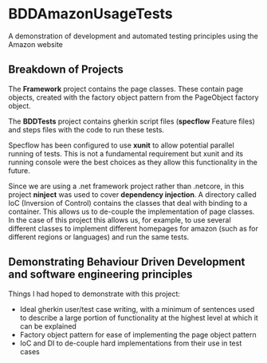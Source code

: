 # BDDAmazonUsageTests
A demonstration of development and automated testing principles using the Amazon website

## Breakdown of Projects
The **Framework** project contains the page classes. These contain page objects, created with the factory object pattern from the PageObject factory object. 

The **BDDTests** project contains gherkin script files (**specflow** Feature files) and steps files with the code to run these tests. 

Specflow has been configured to use **xunit** to allow potential parallel running of tests. This is not a fundamental requirement but xunit and its running console were the best choices as they allow this functionality in the future. 

Since we are using a .net framework project rather than .netcore, in this project **ninject** was used to cover **dependency injection**. A directory called IoC (Inversion of Control) contains the classes that deal with binding to a container. This allows us to de-couple the implementation of page classes. In the case of this project this allows us, for example, to use several different classes to implement different homepages for amazon (such as for different regions or languages) and run the same tests. 

## Demonstrating Behaviour Driven Development and software engineering principles
Things I had hoped to demonstrate with this project:
* Ideal gherkin user/test case writing, with a minimum of sentences used to describe a large portion of functionality at the highest level at which it can be explained
* Factory object pattern for ease of implementing the page object pattern
* IoC and DI to de-couple hard implementations from their use in test cases

